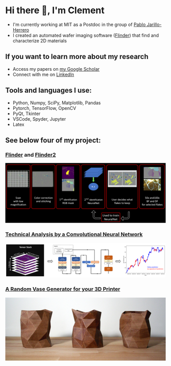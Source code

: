# Hi there 👋, I'm Clement

- I'm currently working at MIT as a Postdoc in the group of [Pablo Jarillo-Herrero](http://jarilloherrero.mit.edu/)
- I created an automated wafer imaging software ([Flinder](https://github.com/ClementCollignon/Flinder)) that find and characterize 2D materials

## If you want to learn more about my research
  - Access my papers on [my Google Scholar](https://scholar.google.com/citations?user=rIwabBwAAAAJ&hl=en&oi=ao)
  - Connect with me on [LinkedIn](https://www.linkedin.com/in/clement-collignon/)

## Tools and languages I use:
 - Python, Numpy, SciPy, Matplotlib, Pandas
 - Pytorch, TensorFlow, OpenCV
 - PyQt, Tkinter
 - VSCode, Spyder, Jupyter
 - Latex

## See below four of my project:

### [Flinder](https://github.com/ClementCollignon/Flinder) and [Flinder2](https://github.com/ClementCollignon/Flinder2)

<p align = "center">
<img src="workflow2.PNG" width=900>
</p>

### [Technical Analysis by a Convolutional Neural Network](https://github.com/ClementCollignon/MarketNeutral_CNN)

<p align = "center">
<img src="CNN_TA.PNG" width=900>
</p>

### [A Random Vase Generator for your 3D Printer](https://github.com/ClementCollignon/Erratic-Vases)

<p align = "center">
<img src="vases.jpg" width=900>
</p>

